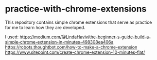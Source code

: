 # practice-with-chrome-extensions
This repository contains simple chrome extensions that serve as practice
for me to learn how they are developed.

I used:
https://medium.com/@LindaHaviv/the-beginner-s-guide-build-a-simple-chrome-extension-in-minutes-498308ea406a
https://robots.thoughtbot.com/how-to-make-a-chrome-extension
https://www.sitepoint.com/create-chrome-extension-10-minutes-flat/
